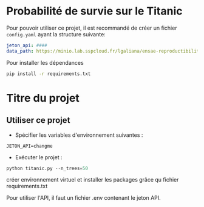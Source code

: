 # Probabilité de survie sur le Titanic

Pour pouvoir utiliser ce projet, il
est recommandé de créer un fichier `config.yaml`
ayant la structure suivante:

```yaml
jeton_api: ####
data_path: https://minio.lab.sspcloud.fr/lgaliana/ensae-reproductibilite/data/raw/data.csv
```

Pour installer les dépendances

```bash
pip install -r requirements.txt
```
# Titre du projet
## Utiliser ce projet

- Spécifier les variables d'environnement suivantes :
```
JETON_API=changme
```
- Exécuter le projet :
```python
python titanic.py --n_trees=50
```
créer environnement virtuel et installer les packages grâce qu fichier requirements.txt

Pour utiliser l'API, il faut un fichier .env contenant le jeton API.
